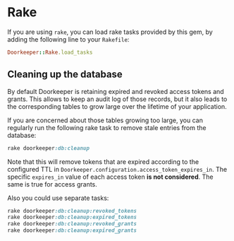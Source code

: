 # Rake

If you are using `rake`, you can load rake tasks provided by this gem, by adding
the following line to your `Rakefile`:

```ruby
Doorkeeper::Rake.load_tasks
```

## Cleaning up the database

By default Doorkeeper is retaining expired and revoked access tokens and grants.
This allows to keep an audit log of those records, but it also leads to the
corresponding tables to grow large over the lifetime of your application.

If you are concerned about those tables growing too large,
you can regularly run the following rake task to remove stale entries
from the database:

```rake
rake doorkeeper:db:cleanup
```

Note that this will remove tokens that are expired according to the configured TTL
in `Doorkeeper.configuration.access_token_expires_in`. The specific `expires_in`
value of each access token **is not considered**. The same is true for access grants.

Also you could use separate tasks:

```rake
rake doorkeeper:db:cleanup:revoked_tokens
rake doorkeeper:db:cleanup:expired_tokens
rake doorkeeper:db:cleanup:revoked_grants
rake doorkeeper:db:cleanup:expired_grants
```
